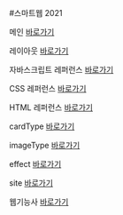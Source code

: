 #스마트웹 2021

메인 <a href="https://noonsss.github.io/dothome21/">바로가기</a>

레이아웃 <a href="https://noonsss.github.io/dothome21/layout/index.html">바로가기</a>

자바스크립트 레퍼런스 <a href="https://noonsss.github.io/dothome21/refer-javascript/index.html">바로가기</a>

CSS 레퍼런스 <a href="https://noonsss.github.io/dothome21/refer-css/index.html">바로가기</a>

HTML 레퍼런스 <a href="https://noonsss.github.io/dothome21/refer-html/index.html">바로가기</a>

cardType <a href="https://noonsss.github.io/dothome21/site/cardType.html">바로가기</a>

imageType <a href="https://noonsss.github.io/dothome21/site/imageType.html">바로가기</a>

effect <a href="https://noonsss.github.io/dothome21/refer-effect/index.html">바로가기</a>

site <a href="https://noonsss.github.io/dothome21/site/test5.html">바로가기</a>

웹기능사 <a href="https://noonsss.github.io/dothome21/refer-effect/gameEffect/quiz/web20110213.html">바로가기</a>


